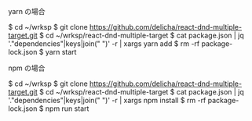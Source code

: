 yarn の場合

$ cd ~/wrksp
$ git clone https://github.com/delicha/react-dnd-multiple-target.git
$ cd ~/wrksp/react-dnd-multiple-target
$ cat package.json | jq '."dependencies"|keys|join(" ")' -r | xargs yarn add
$ rm -rf package-lock.json
$ yarn start

npm の場合

$ cd ~/wrksp
$ git clone https://github.com/delicha/react-dnd-multiple-target.git
$ cd ~/wrksp/react-dnd-multiple-target
$ cat package.json | jq '."dependencies"|keys|join(" ")' -r | xargs npm install
$ rm -rf package-lock.json
$ npm run start
